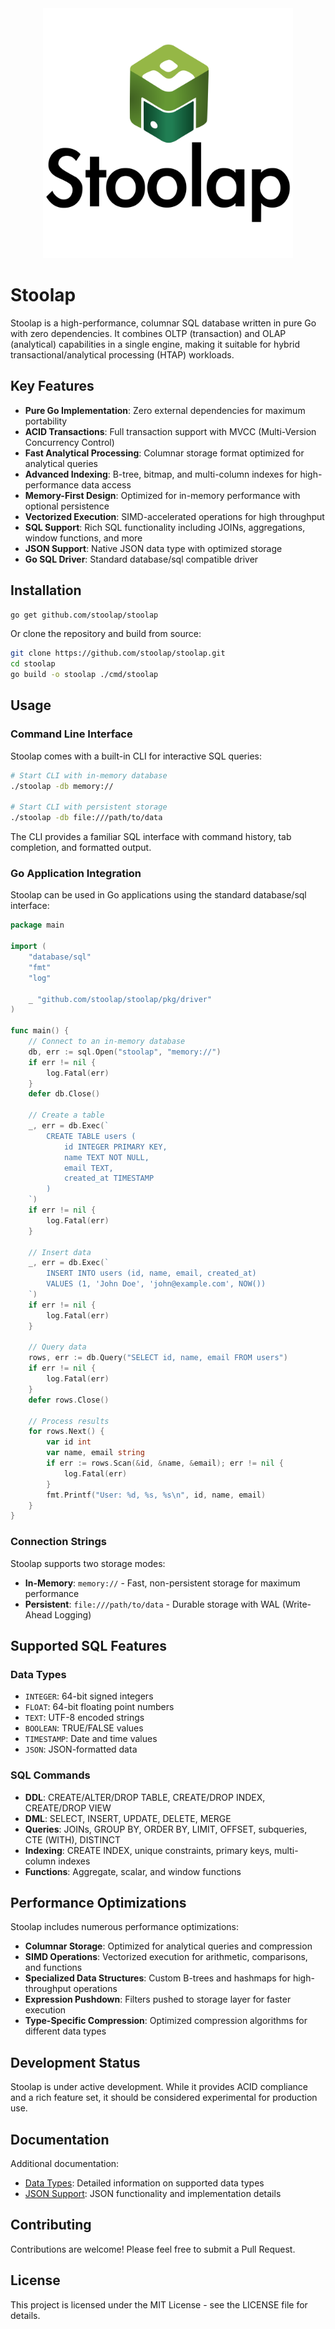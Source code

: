 <div align="center">
  <img src="logo.svg" alt="Stoolap Logo" width="400">
</div>

# Stoolap

Stoolap is a high-performance, columnar SQL database written in pure Go with zero dependencies. It combines OLTP (transaction) and OLAP (analytical) capabilities in a single engine, making it suitable for hybrid transactional/analytical processing (HTAP) workloads.

## Key Features

- **Pure Go Implementation**: Zero external dependencies for maximum portability
- **ACID Transactions**: Full transaction support with MVCC (Multi-Version Concurrency Control)
- **Fast Analytical Processing**: Columnar storage format optimized for analytical queries
- **Advanced Indexing**: B-tree, bitmap, and multi-column indexes for high-performance data access
- **Memory-First Design**: Optimized for in-memory performance with optional persistence
- **Vectorized Execution**: SIMD-accelerated operations for high throughput
- **SQL Support**: Rich SQL functionality including JOINs, aggregations, window functions, and more
- **JSON Support**: Native JSON data type with optimized storage
- **Go SQL Driver**: Standard database/sql compatible driver

## Installation

```bash
go get github.com/stoolap/stoolap
```

Or clone the repository and build from source:

```bash
git clone https://github.com/stoolap/stoolap.git
cd stoolap
go build -o stoolap ./cmd/stoolap
```

## Usage

### Command Line Interface

Stoolap comes with a built-in CLI for interactive SQL queries:

```bash
# Start CLI with in-memory database
./stoolap -db memory://

# Start CLI with persistent storage
./stoolap -db file:///path/to/data
```

The CLI provides a familiar SQL interface with command history, tab completion, and formatted output.

### Go Application Integration

Stoolap can be used in Go applications using the standard database/sql interface:

```go
package main

import (
	"database/sql"
	"fmt"
	"log"

	_ "github.com/stoolap/stoolap/pkg/driver"
)

func main() {
	// Connect to an in-memory database
	db, err := sql.Open("stoolap", "memory://")
	if err != nil {
		log.Fatal(err)
	}
	defer db.Close()

	// Create a table
	_, err = db.Exec(`
		CREATE TABLE users (
			id INTEGER PRIMARY KEY,
			name TEXT NOT NULL,
			email TEXT,
			created_at TIMESTAMP
		)
	`)
	if err != nil {
		log.Fatal(err)
	}

	// Insert data
	_, err = db.Exec(`
		INSERT INTO users (id, name, email, created_at)
		VALUES (1, 'John Doe', 'john@example.com', NOW())
	`)
	if err != nil {
		log.Fatal(err)
	}

	// Query data
	rows, err := db.Query("SELECT id, name, email FROM users")
	if err != nil {
		log.Fatal(err)
	}
	defer rows.Close()

	// Process results
	for rows.Next() {
		var id int
		var name, email string
		if err := rows.Scan(&id, &name, &email); err != nil {
			log.Fatal(err)
		}
		fmt.Printf("User: %d, %s, %s\n", id, name, email)
	}
}
```

### Connection Strings

Stoolap supports two storage modes:

- **In-Memory**: `memory://` - Fast, non-persistent storage for maximum performance
- **Persistent**: `file:///path/to/data` - Durable storage with WAL (Write-Ahead Logging)

## Supported SQL Features

### Data Types

- `INTEGER`: 64-bit signed integers
- `FLOAT`: 64-bit floating point numbers
- `TEXT`: UTF-8 encoded strings
- `BOOLEAN`: TRUE/FALSE values
- `TIMESTAMP`: Date and time values
- `JSON`: JSON-formatted data

### SQL Commands

- **DDL**: CREATE/ALTER/DROP TABLE, CREATE/DROP INDEX, CREATE/DROP VIEW
- **DML**: SELECT, INSERT, UPDATE, DELETE, MERGE
- **Queries**: JOINs, GROUP BY, ORDER BY, LIMIT, OFFSET, subqueries, CTE (WITH), DISTINCT
- **Indexing**: CREATE INDEX, unique constraints, primary keys, multi-column indexes
- **Functions**: Aggregate, scalar, and window functions

## Performance Optimizations

Stoolap includes numerous performance optimizations:

- **Columnar Storage**: Optimized for analytical queries and compression
- **SIMD Operations**: Vectorized execution for arithmetic, comparisons, and functions
- **Specialized Data Structures**: Custom B-trees and hashmaps for high-throughput operations
- **Expression Pushdown**: Filters pushed to storage layer for faster execution
- **Type-Specific Compression**: Optimized compression algorithms for different data types

## Development Status

Stoolap is under active development. While it provides ACID compliance and a rich feature set, it should be considered experimental for production use.

## Documentation

Additional documentation:

- [Data Types](docs/DATA_TYPES.md): Detailed information on supported data types
- [JSON Support](docs/JSON_SUPPORT.md): JSON functionality and implementation details

## Contributing

Contributions are welcome! Please feel free to submit a Pull Request.

## License

This project is licensed under the MIT License - see the LICENSE file for details.